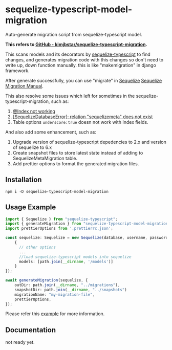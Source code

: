 # sequelize-typescript-model-migration

Auto-generate migration script from sequelize-typescript model.

**This refers to [GitHub - kimjbstar/sequelize-typescript-migration](https://github.com/kimjbstar/sequelize-typescript-migration).**

This scans models and its decorators by [sequelize-typescript](https://github.com/RobinBuschmann/sequelize-typescript) to find changes, and generates migration code with this changes so don't need to write up, down function manually. this is like "makemigration" in django framework.

After generate successfully, you can use "migrate" in [Sequelize](https://sequelize.org/)
[Sequelize Migration Manual](https://sequelize.org/master/manual/migrations.html).

This also resolve some issues which left for sometimes in the sequelize-typescript-migration, such as:

1. [@Index not working](https://github.com/kimjbstar/sequelize-typescript-migration/issues/7)
2. [[SequelizeDatabaseError]: relation "sequelizemeta" does not exist](https://github.com/kimjbstar/sequelize-typescript-migration/issues/4)
3. Table options `underscore:true` doesn not work with Index fields.

And also add some enhancement, such as:

1. Upgrade version of sequelize-typescript depedencies to 2.x and version of sequelize to 6.x
2. Create snapshot files to store latest state instead of adding to SequelizeMetaMigration table.
3. Add prettier options to format the generated migration files.

## Installation

```
npm i -D sequelize-typescript-model-migration
```

## Usage Example

```typescript
import { Sequelize } from "sequelize-typescript";
import { generateMigration } from "sequelize-typescript-model-migration";
import prettierOptions from '.prettierrc.json';

const sequelize: Sequelize = new Sequelize(database, username, password,
    {
      // other options
      ...
      //load sequelize-typescript models into sequelize
      models: [path.join(__dirname, '/models')]
    }
});

await generateMigration(sequelize, {
    outDir: path.join(__dirname, "../migrations"),
    snapshotDir: path.join(__dirname, "../snapshots")
    migrationName: "my-migration-file",
    prettierOptions,
});
```

Please refer this [example](https://github.com/lngovn/sequelize-typescript-model-migration/tree/main/example) for more information.

## Documentation

not ready yet.
